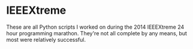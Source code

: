 # IEEEXtreme

These are all Python scripts I worked on during the 2014 IEEEXtreme 24 hour
programming marathon.  They're not all complete by any means, but most were 
relatively successful.
